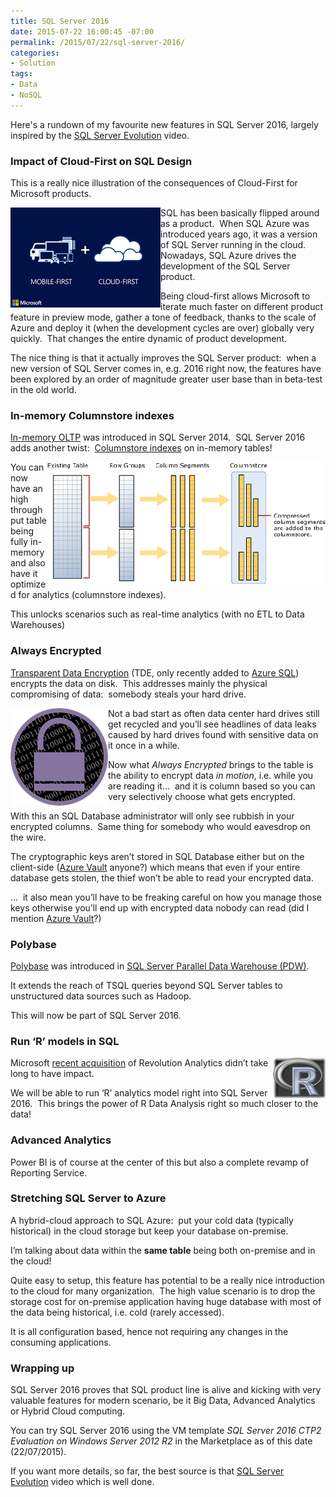```yaml
---
title: SQL Server 2016
date: 2015-07-22 16:00:45 -07:00
permalink: /2015/07/22/sql-server-2016/
categories:
- Solution
tags:
- Data
- NoSQL
---
```

Here's a rundown of my favourite new features in SQL Server 2016, largely inspired by the <a href="http://bit.ly/1Ifuveh" target="_blank">SQL Server Evolution</a> video.
<h3>Impact of Cloud-First on SQL Design</h3>
This is a really nice illustration of the consequences of Cloud-First for Microsoft products.

<a href="/assets/posts/2015/3/sql-server-2016/4150-microsoft-mobile-first-cloud-first1.jpg"><img style="background-image:none;float:left;padding-top:0;padding-left:0;display:inline;padding-right:0;border-width:0;" title="4150.Microsoft-Mobile-First-Cloud-First[1]" src="/assets/posts/2015/3/sql-server-2016/4150-microsoft-mobile-first-cloud-first1_thumb.jpg" alt="4150.Microsoft-Mobile-First-Cloud-First[1]" width="240" height="160" align="left" border="0" /></a>SQL has been basically flipped around as a product.  When SQL Azure was introduced years ago, it was a version of SQL Server running in the cloud.  Nowadays, SQL Azure drives the development of the SQL Server product.

Being cloud-first allows Microsoft to iterate much faster on different product feature in preview mode, gather a tone of feedback, thanks to the scale of Azure and deploy it (when the development cycles are over) globally very quickly.  That changes the entire dynamic of product development.

The nice thing is that it actually improves the SQL Server product:  when a new version of SQL Server comes in, e.g. 2016 right now, the features have been explored by an order of magnitude greater user base than in beta-test in the old world.
<h3>In-memory Columnstore indexes</h3>
<a href="https://msdn.microsoft.com/en-us/library/dn133186.aspx" target="_blank">In-memory OLTP</a> was introduced in SQL Server 2014.  SQL Server 2016 adds another twist:  <a href="https://msdn.microsoft.com/en-us/library/gg492088.aspx" target="_blank">Columnstore indexes</a> on in-memory tables!

<a href="/assets/posts/2015/3/sql-server-2016/ic70959411.gif"><img style="background-image:none;float:right;padding-top:0;padding-left:0;display:inline;padding-right:0;border:0;" title="IC709594[1]" src="/assets/posts/2015/3/sql-server-2016/ic7095941_thumb1.gif" alt="IC709594[1]" width="446" height="195" align="right" border="0" /></a>You can now have an high throughput table being fully in-memory and also have it optimized for analytics (columnstore indexes).

This unlocks scenarios such as real-time analytics (with no ETL to Data Warehouses)
<h3>Always Encrypted</h3>
<a href="https://msdn.microsoft.com/en-us/library/bb934049.aspx" target="_blank">Transparent Data Encryption</a> (TDE, only recently added to <a href="http://blogs.msdn.com/b/sqlsecurity/archive/2015/04/29/announcing-transparent-data-encryption-for-azure-sql-database.aspx" target="_blank">Azure SQL</a>) encrypts the data on disk.  This addresses mainly the physical compromising of data:  somebody steals your hard drive.

<a href="/assets/posts/2015/3/sql-server-2016/encryption1.png"><img style="background-image:none;float:left;padding-top:0;padding-left:0;display:inline;padding-right:0;border:0;" title="encryption[1]" src="/assets/posts/2015/3/sql-server-2016/encryption1_thumb.png" alt="encryption[1]" width="156" height="156" align="left" border="0" /></a>Not a bad start as often data center hard drives still get recycled and you’ll see headlines of data leaks caused by hard drives found with sensitive data on it once in a while.

Now what <em>Always Encrypted </em>brings to the table is the ability to encrypt data <em>in motion</em>, i.e. while you are reading it…  and it is column based so you can very selectively choose what gets encrypted.

With this an SQL Database administrator will only see rubbish in your encrypted columns.  Same thing for somebody who would eavesdrop on the wire.

The cryptographic keys aren’t stored in SQL Database either but on the client-side (<a href="http://vincentlauzon.com/2015/07/09/azure-key-vault-is-now-generally-available/" target="_blank">Azure Vault</a> anyone?) which means that even if your entire database gets stolen, the thief won’t be able to read your encrypted data.

…  it also mean you’ll have to be freaking careful on how you manage those keys otherwise you’ll end up with encrypted data nobody can read (did I mention <a href="http://vincentlauzon.com/2015/06/13/azure-key-vault-step-by-step/" target="_blank">Azure Vault</a>?)
<h3>Polybase</h3>
<a href="http://www.jamesserra.com/archive/2014/02/polybase-explained/" target="_blank">Polybase</a> was introduced in <a href="http://searchsqlserver.techtarget.com/definition/Microsoft-SQL-Server-Parallel-Data-Warehouse-SQL-Server-PDW" target="_blank">SQL Server Parallel Data Warehouse (PDW)</a>.

It extends the reach of TSQL queries beyond SQL Server tables to unstructured data sources such as Hadoop.

This will now be part of SQL Server 2016.
<h3>Run ‘R’ models in SQL</h3>
<a href="/assets/posts/2015/3/sql-server-2016/200px-r_logo-svg1_.png"><img style="background-image:none;float:right;padding-top:0;padding-left:0;display:inline;padding-right:0;border:0;" title="200px-R_logo.svg[1]" src="/assets/posts/2015/3/sql-server-2016/200px-r_logo-svg1_thumb.png" alt="200px-R_logo.svg[1]" width="84" height="65" align="right" border="0" /></a>Microsoft <a href="http://blogs.technet.com/b/machinelearning/archive/2015/04/06/microsoft-closes-acquisition-of-revolution-analytics.aspx" target="_blank">recent acquisition</a> of Revolution Analytics didn’t take long to have impact.

We will be able to run ‘R’ analytics model right into SQL Server 2016.  This brings the power of R Data Analysis right so much closer to the data!
<h3>Advanced Analytics</h3>
Power BI is of course at the center of this but also a complete revamp of Reporting Service.
<h3>Stretching SQL Server to Azure</h3>
A hybrid-cloud approach to SQL Azure:  put your cold data (typically historical) in the cloud storage but keep your database on-premise.

I’m talking about data within the <strong>same table</strong> being both on-premise and in the cloud!

Quite easy to setup, this feature has potential to be a really nice introduction to the cloud for many organization.  The high value scenario is to drop the storage cost for on-premise application having huge database with most of the data being historical, i.e. cold (rarely accessed).

It is all configuration based, hence not requiring any changes in the consuming applications.
<h3>Wrapping up</h3>
SQL Server 2016 proves that SQL product line is alive and kicking with very valuable features for modern scenario, be it Big Data, Advanced Analytics or Hybrid Cloud computing.

You can try SQL Server 2016 using the VM template <em>SQL Server 2016 CTP2 Evaluation on Windows Server 2012 R2</em> in the Marketplace as of this date (22/07/2015).

If you want more details, so far, the best source is that <a href="http://bit.ly/1Ifuveh" target="_blank">SQL Server Evolution</a> video which is well done.